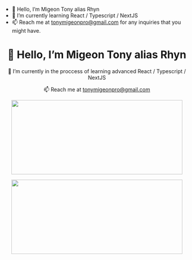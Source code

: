 - 👋 Hello, I’m Migeon Tony alias Rhyn
- 🌱 I’m currently learning React / Typescript / NextJS
- 📫 Reach me at tonymigeonpro@gmail.com for any inquiries that you might have.
<div align="center">
  <h1>👋 Hello, I’m Migeon Tony alias Rhyn</h1>
  <p>🌱 I’m currently in the proccess of learning advanced React / Typescript / NextJS</p>
    <p>📫 Reach me at 
      <a href="mailto:tonymigeonpro@gmail.com">tonymigeonpro@gmail.com</a>
    </p>
      <p>
        <img width="460" height="200" src="https://github-readme-stats.vercel.app/api/top-langs/?username=rhyyn&layout=compact&theme=radical&hide_border=true">
      </p>
      <p>
        <img width="460" height="200" src="http://github-readme-streak-stats.herokuapp.com?user=rhyyn&theme=radical&hide_border=true">
      </p>
</div>
